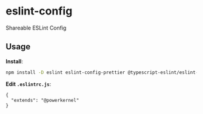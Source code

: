 # eslint-config

Shareable ESLint Config

## Usage

**Install**:

```bash
npm install -D eslint eslint-config-prettier @typescript-eslint/eslint-plugin @typescript-eslint/parser
```

**Edit `.eslintrc.js`**:

```jsonc
{
  "extends": "@powerkernel"
}
```
